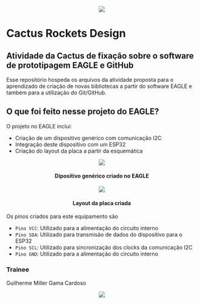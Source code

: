 <p align="center">
  <img src="https://media.licdn.com/dms/image/v2/C4D0BAQHdO6nGXObdaQ/company-logo_200_200/company-logo_200_200/0/1673387493595?e=2147483647&v=beta&t=9Pmefp5NsDDpSsmDzJ73oqb-FB2ijIhc9iuAlB_Y29M"/>
</p>

# Cactus Rockets Design

## Atividade da Cactus de fixação sobre o software de prototipagem EAGLE e GitHub

Esse repositório hospeda os arquivos da atividade proposta para o aprendizado de criação de novas bibliotecas a partir do software EAGLE
e também para a utilização do Git/GitHub.

## O que foi feito nesse projeto do EAGLE?
O projeto no EAGLE inclui:
* Criação de um dispositivo genérico com comunicação I2C
* Integração deste dispositivo com um ESP32
* Criação do layout da placa a partir da esquemática

<p align="center">
  <img src="https://github.com/user-attachments/assets/8fe4c2b0-6832-4afe-afbe-ed60bc0035ba">
  <h4 align="center">Dipositivo genérico criado no EAGLE</h4>
</p>

<p align="center">
  <img src="https://github.com/user-attachments/assets/ae287ccb-df9b-411f-af6f-94bad7284774">
  <h4 align="center">Layout da placa criada</h4>
</p>

Os pinos criados para este equipamento são
- `Pino VCC`: Utilizado para a alimentação do circuito interno
- `Pino SDA`: Utilizado para transmisão de dados do dispositivo para o ESP32
- `Pino SCL`: Utilizado para sincronização dos clocks da comunicação I2C
- `Pino GND`: Utilizado para a alimentação do circuito interno

### Trainee
Guilherme Miller Gama Cardoso

<p align="center">
  <img src="https://github.com/user-attachments/assets/afc64275-ade5-4490-829c-d8e11eca7db9">
</p>
